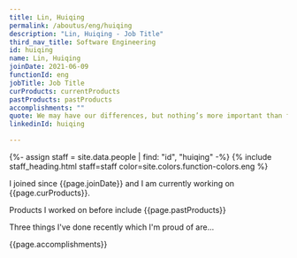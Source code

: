 ```yaml
---
title: Lin, Huiqing
permalink: /aboutus/eng/huiqing
description: "Lin, Huiqing - Job Title"
third_nav_title: Software Engineering
id: huiqing
name: Lin, Huiqing
joinDate: 2021-06-09
functionId: eng
jobTitle: Job Title
curProducts: currentProducts
pastProducts: pastProducts
accomplishments: ""
quote: We may have our differences, but nothing’s more important than family.
linkedinId: huiqing

---
```


{%- assign staff = site.data.people | find: "id", "huiqing" -%}
{% include staff_heading.html staff=staff color=site.colors.function-colors.eng %}

<p>I joined since {{page.joinDate}} and I am currently working on {{page.curProducts}}.</p>

<p>Products I worked on before include {{page.pastProducts}}</p>

<p>Three things I've done recently which I'm proud of are...</p>
{{page.accomplishments}}
